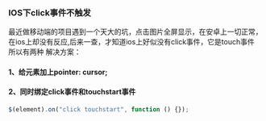 ### IOS下click事件不触发
最近做移动端的项目遇到一个天大的坑，点击图片全屏显示，在安卓上一切正常，在ios上却没有反应,后来一查，才知道ios上好似没有click事件，它是touch事件
所以有两种 解决方案：
#### 1、给元素加上pointer: cursor;
#### 2、同时绑定click事件和touchstart事件
```javascript
$(element).on("click touchstart", function () {});
```
